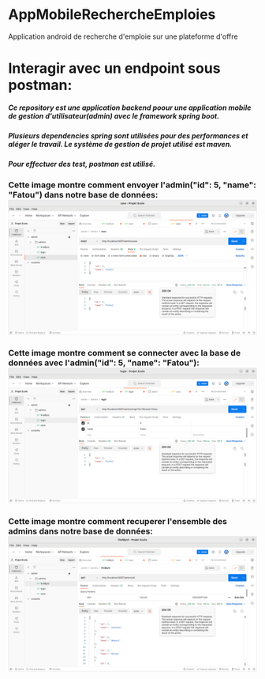 # AppMobileRechercheEmploies
Application android de recherche d'emploie sur une plateforme d'offre

# Interagir avec un endpoint sous postman:

##### Ce repository est une application backend poour une application mobile de gestion d'utilisateur(admin) avec le framework spring boot.
##### Plusieurs dependencies spring sont utilisées pour des performances et aléger le travail. Le système de gestion de projet utilisé est maven.
##### Pour effectuer des test, postman est utilisé.

### Cette image montre comment envoyer l'admin("id": 5, "name": "Fatou") dans notre base de données:![alt text](https://github.com/Pheonix64/admin/blob/4a0f26d3ec99c6ca9c8db8b8fb5bb52a43cf23f0/save.png?raw=true)
### Cette image montre comment se connecter avec la base de données avec l'admin("id": 5, "name": "Fatou"):![alt text](https://github.com/Pheonix64/admin/blob/30f1b2eab8c86803d21a7935b83b7d21cc7befdd/login.png?raw=true)
### Cette image montre comment recuperer l'ensemble des admins dans notre base de données: ![alt text](https://github.com/Pheonix64/admin/blob/08c0382c79a0a5dc7e443663c0ca07d19ce2b76f/findById.png?raw=true)
